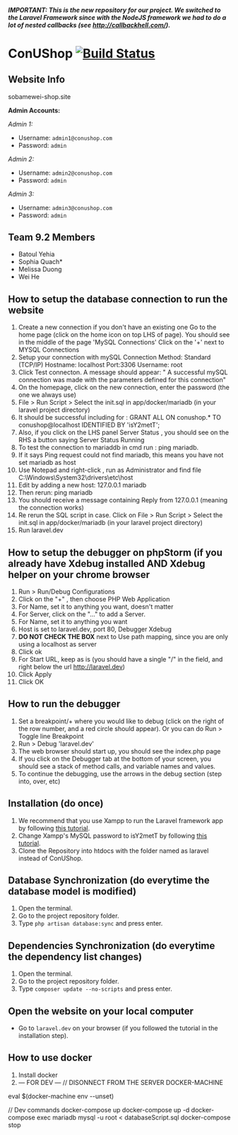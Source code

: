 ##### IMPORTANT: This is the new repository for our project. We switched to the Laravel Framework since with the NodeJS framework we had to do a lot of nested callbacks (see http://callbackhell.com/).

# ConUShop [![Build Status](https://travis-ci.com/z-alex/ConUShop.svg?token=epYMsfdC5GNowz3V2jMd&branch=master)](https://travis-ci.com/z-alex/ConUShop)

## Website Info
sobamewei-shop.site

**Admin Accounts:**

*Admin 1:*
- Username: ```admin1@conushop.com```
- Password: ```admin```

*Admin 2:*
- Username: ```admin2@conushop.com```
- Password: ```admin```

*Admin 3:*
- Username: ```admin3@conushop.com```
- Password: ```admin```

## Team 9.2 Members
- Batoul Yehia
- Sophia Quach*
- Melissa Duong
- Wei He
## How to setup the database connection to run the website
1) Create a new connection if you don't have an existing one
  Go to the home page (click on the home icon on top LHS of page). You should see in the middle of the page 'MySQL Connections'
  Click on the '+' next to MYSQL Connections
2) Setup your connection with mySQL 
  Connection Method: Standard (TCP/IP)
  Hostname: localhost Port:3306
  Username: root
3) Click Test connecton. A message should appear: " A successful mySQL connection was made with the parameters defined for this connection" 
4) On the homepage, click on the new connection, enter the password (the one we always use)
5) File > Run Script > Select the init.sql in app/docker/mariadb (in your laravel project directory)
6) It should be successful including for : GRANT ALL ON conushop.* TO conushop@localhost IDENTIFIED BY 'isY2metT';
7) Also, if you click on the LHS panel Server Status , you should see on the RHS a button saying Server  Status Running
8) To test the connection to mariaddb in cmd run : 
  ping mariadb. 
9) If it says Ping request could not find mariadb, this means you have not set mariadb  as host
10) Use Notepad and right-click , run as Administrator and find file C:\Windows\System32\drivers\etc\host
11) Edit by adding a new host:
  127.0.0.1    mariadb
12) Then rerun: ping mariadb
13) You should receive a message containing Reply from 127.0.0.1 (meaning the connection works)
14) Re rerun the SQL script in case. Click on File > Run Script > Select the init.sql in app/docker/mariadb (in your laravel project directory)
14) Run laravel.dev
## How to setup the debugger on phpStorm (if you already have Xdebug installed AND Xdebug helper on your chrome browser
1) Run > Run/Debug Configurations
2) Click on the "+" , then choose PHP Web Application
3) For Name, set it to anything you want, doesn't matter
4) For Server, click on the "..." to add a Server.
5) For Name, set it to anything you want
6) Host is set to laravel.dev, port 80, Debugger Xdebug
7) **DO NOT CHECK THE BOX** next to Use path mapping, since you are only using a localhost as server
8) Click ok
9) For Start URL, keep as is (you should have a single "/" in the field, and right below the url http://laravel.dev)
10) Click Apply
11) Click OK

## How to run the debugger
1) Set a breakpoint/+ where you would like to debug (click on the right of the row number, and a red circle should appear). Or you can do Run > Toggle line Breakpoint 
1) Run > Debug 'laravel.dev'
2) The web browser should start up, you should see the index.php page
3) If you click on the Debugger tab at the bottom of your screen, you should see a stack of method calls, and variable names and values.
4) To continue the debugging, use the arrows in the debug section (step into, over, etc)

## Installation (do once)
1) We recommend that you use Xampp to run the Laravel framework app by following [this tutorial](https://www.codementor.io/magarrent/how-to-install-laravel-5-xampp-windows-du107u9ji).
2) Change Xampp's MySQL password to isY2metT by following [this tutorial](https://www.roodex.com/blog/change-password-phpmyadmin-mysql-xampp/).
3) Clone the Repository into htdocs with the folder named as laravel instead of ConUShop.

## Database Synchronization (do everytime the database model is modified)
1) Open the terminal.
2) Go to the project repository folder.
3) Type ```php artisan database:sync``` and press enter.

## Dependencies Synchronization (do everytime the dependency list changes)
1) Open the terminal.
2) Go to the project repository folder.
3) Type ```composer update --no-scripts``` and press enter.

## Open the website on your local computer
- Go to ```laravel.dev``` on your browser (if you followed the tutorial in the installation step).

## How to use docker
1) Install docker
2) — FOR DEV —
// DISONNECT FROM THE SERVER DOCKER-MACHINE

eval $(docker-machine env --unset)

// Dev commands
docker-compose up
docker-compose up -d
docker-compose exec mariadb mysql -u root < databaseScript.sql
docker-compose stop
